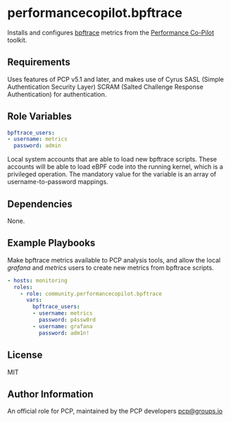 # performancecopilot.bpftrace

Installs and configures [bpftrace](https://github.com/iovisor/bpftrace) metrics from the [Performance Co-Pilot](https://pcp.io/) toolkit.

## Requirements

Uses features of PCP v5.1 and later, and makes use of Cyrus SASL (Simple Authentication Security Layer) SCRAM (Salted Challenge Response Authentication) for authentication.

## Role Variables

```yaml
bpftrace_users:
- username: metrics
  password: admin
```

Local system accounts that are able to load new bpftrace scripts.  These accounts will be able to load eBPF code into the running kernel, which is a privileged operation.  The mandatory value for the variable is an array of username-to-password mappings.

## Dependencies

None.

## Example Playbooks

Make bpftrace metrics available to PCP analysis tools, and allow the local *grafana* and *metrics* users to create new metrics from bpftrace scripts.

```yaml
- hosts: monitoring
  roles:
    - role: community.performancecopilot.bpftrace
      vars:
        bpftrace_users:
        - username: metrics
          password: p4ssw0rd
        - username: grafana
          password: adm1n!
```

## License

MIT

## Author Information

An official role for PCP, maintained by the PCP developers <pcp@groups.io>
